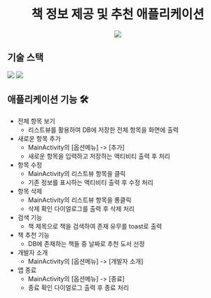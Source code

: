 <h1 align="center">책 정보 제공 및 추천 애플리케이션</h1>
<p align="center">
  <img src="https://user-images.githubusercontent.com/72064966/183895792-85ccb741-10df-406f-bc36-d372763735e3.JPG">
</p>

## 기술 스택
<p>
  <img src="https://img.shields.io/badge/Java-007396?style=flat-square&logo=Java&logoColor=white"/>
  <img src="https://img.shields.io/badge/Android-3DDC84?style=flat-square&logo=android&logoColor=white"/>
</p>

## 애플리케이션 기능 🛠
* 전체 항목 보기
  * 리스트뷰를 활용하여 DB에 저장한 전체 항목을 화면에 출력
* 새로운 항목 추가
  * MainActivity의 [옵션메뉴] -> [추가]
  * 새로운 항목을 입력하고 저장하는 액티비티 출력 후 처리
* 항목 수정 
  * MainActivity의 리스트뷰 항목을 클릭
  * 기존 정보를 표시하는 액티비티 출력 후 수정 처리
* 항목 삭제
  * MainActivity의 리스트뷰 항목을 롱클릭
  * 삭제 확인 다이얼로그를 출력 후 삭제 처리
* 검색 기능
  * 책 제목으로 책을 검색하여 존재 유무를 toast로 출력
* 책 추천 기능
  * DB에 존재하는 책들 중 날짜로 추천 도서 선정
* 개발자 소개
  * MainActivity의 [옵션메뉴] -> [개발자 소개]
* 앱 종료
  * MainActivity의 [옵션메뉴] -> [종료]
  * 종료 확인 다이얼로그 출력 후 종료 처리
